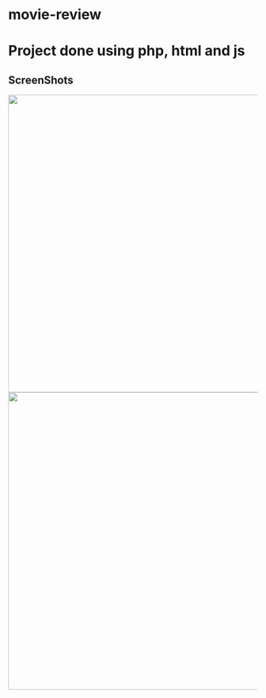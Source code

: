 # movie-review

  <h1>Project done using php, html and js</h1>

  <h2>ScreenShots</h2>
<img src="https://github.com/user-attachments/assets/84ddcff9-ac9f-4365-8f9d-a7c8f4ab08b2"  width="600">
<br>
 <img src="https://github.com/user-attachments/assets/e015b85a-fff5-4ba4-8baa-93e45058c348" width="600">
